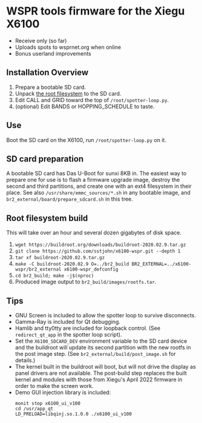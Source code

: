 # WSPR tools firmware for the Xiegu X6100

* Receive only (so far)
* Uploads spots to wsprnet.org when online
* Bonus userland improvements

## Installation Overview

1. Prepare a bootable SD card.
2. Unpack [the root filesystem](https://github.com/sstjohn/x6100-wspr/releases/download/v0.7.1/rootfs-v0.7.1.tar.xz) to the SD card.
2. Edit CALL and GRID toward the top of `/root/spotter-loop.py`.
3. (optional) Edit BANDS or HOPPING\_SCHEDULE to taste.

## Use

Boot the SD card on the X6100, run `/root/spotter-loop.py` on it.

## SD card preparation

A bootable SD card has Das U-Boot for sunxi 8KB in. The easiest way to 
prepare one for use is to flash a firmware upgrade image, destroy the second 
and third partitions, and create one with an ext4 filesystem in their place. 
See also `/usr/share/emmc_sources/*.sh` in any bootable image, and
`br2_external/board/prepare_sdcard.sh` in this tree.

## Root filesystem build

This will take over an hour and several dozen gigabytes of disk space.

1. `wget https://buildroot.org/downloads/buildroot-2020.02.9.tar.gz`
2. `git clone https://github.com/sstjohn/x6100-wspr.git --depth 1`
3. `tar xf buildroot-2020.02.9.tar.gz`
4. `make -C buildroot-2020.02.9 O=../br2_build BR2_EXTERNAL=../x6100-wspr/br2_external x6100-wspr_defconfig`
5. `cd br2_build; make -j$(nproc)`
6.  Produced image output to `br2_build/images/rootfs.tar`.

## Tips

* GNU Screen is included to allow the spotter loop to survive disconnects.
* Gamma-Ray is included for Qt debugging.
* Hamlib and tty0tty are included for loopback control. (See `redirect_qt_app` 
  in the spotter loop script).
* Set the `X6100_SDCARD_DEV` environment variable to the SD card device and
  the buildroot will update its second partition with the new rootfs in the 
  post image step. (See `br2_external/build/post_image.sh` for details.)
* The kernel built in the buildroot will boot, but will not drive the display
  as panel drivers are not available. The post-build step replaces the built
  kernel and modules with those from Xiegu's April 2022 firmware in order to 
  make the screen work.
* Demo GUI injection library is included:
  ```
  monit stop x6100_ui_v100 
  cd /usr/app_qt
  LD_PRELOAD=libqinj.so.1.0.0 ./x6100_ui_v100
  ```
